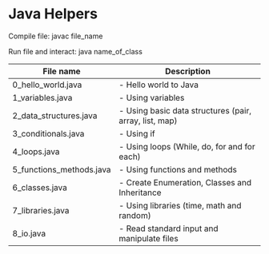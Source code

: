 # Java Helpers

Compile file:
javac file_name

Run file and interact:
java name_of_class

| File name        		| Description 												   |
| --------------------- |------------------------------------------------------------- |
| 0_hello_world.java 		| - Hello world to Java |
| 1_variables.java			| - Using variables |
| 2_data_structures.java	| - Using basic data structures (pair, array, list, map) |
| 3_conditionals.java		| - Using if |
| 4_loops.java				| - Using loops (While, do, for and for each) |
| 5_functions_methods.java 	| - Using functions and methods |
| 6_classes.java 			| - Create Enumeration, Classes and Inheritance |
| 7_libraries.java 			| - Using libraries (time, math and random) |
| 8_io.java 				| - Read standard input and manipulate files |